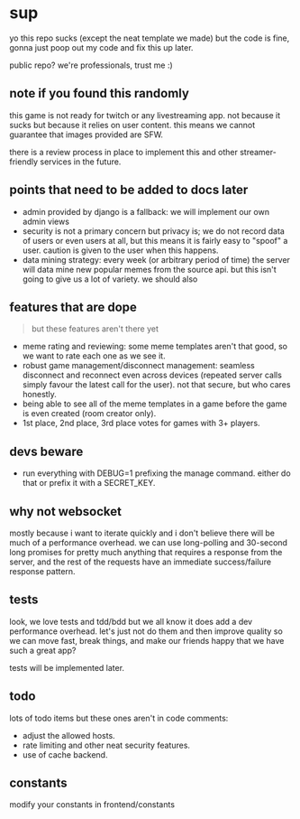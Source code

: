 # sup

yo this repo sucks (except the neat template we made) but the code is fine, gonna just poop out my code and fix this
up later.

public repo? we're professionals, trust me :)

## note if you found this randomly

this game is not ready for twitch or any livestreaming app. not because it sucks but because it relies on user content.
this means we cannot guarantee that images provided are SFW.

there is a review process in place to implement this and other streamer-friendly services in the future.

## points that need to be added to docs later

- admin provided by django is a fallback: we will implement our own admin views
- security is not a primary concern but privacy is; we do not record data of users or even users at all, but this means
  it is fairly easy to "spoof" a user. caution is given to the user when this happens.
- data mining strategy: every week (or arbitrary period of time) the server will data mine new popular memes from the
  source api. but this isn't going to give us a lot of variety. we should also

## features that are dope

> but these features aren't there yet

- meme rating and reviewing: some meme templates aren't that good, so we want to rate each one as we see it.
- robust game management/disconnect management: seamless disconnect and reconnect even across devices (repeated server
  calls simply favour the latest call for the user). not that secure, but who cares honestly.
- being able to see all of the meme templates in a game before the game is even created (room creator only).
- 1st place, 2nd place, 3rd place votes for games with 3+ players.

## devs beware

- run everything with DEBUG=1 prefixing the manage command. either do that or prefix it with a SECRET_KEY.

## why not websocket

mostly because i want to iterate quickly and i don't believe there will be much of a performance overhead. we can use
long-polling and 30-second long promises for pretty much anything that requires a response from the server, and the
rest of the requests have an immediate success/failure response pattern.

## tests

look, we love tests and tdd/bdd but we all know it does add a dev performance overhead. let's just not do them and then
improve quality so we can move fast, break things, and make our friends happy that we have such a great app?

tests will be implemented later.

## todo

lots of todo items but these ones aren't in code comments:

- adjust the allowed hosts.
- rate limiting and other neat security features.
- use of cache backend.

## constants

modify your constants in frontend/constants
